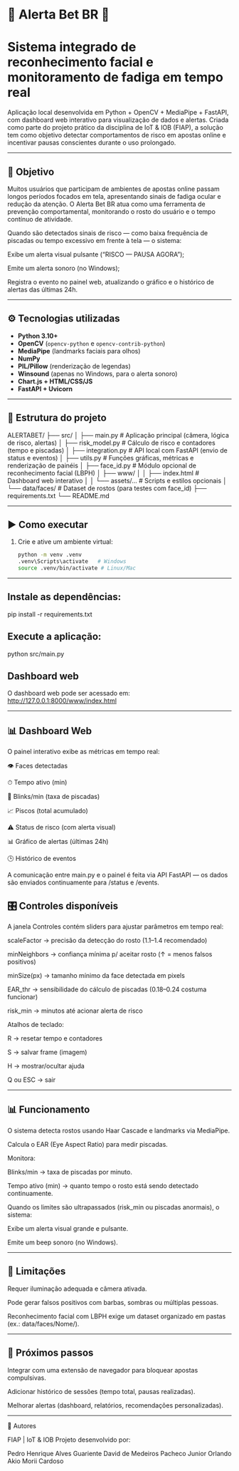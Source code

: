 # 🎰 Alerta Bet BR 🚨   

# Sistema integrado de reconhecimento facial e monitoramento de fadiga em tempo real

Aplicação local desenvolvida em Python + OpenCV + MediaPipe + FastAPI, com dashboard web interativo para visualização de dados e alertas.
Criada como parte do projeto prático da disciplina de IoT & IOB (FIAP), a solução tem como objetivo detectar comportamentos de risco em apostas online e incentivar pausas conscientes durante o uso prolongado.

---

## 🎯 Objetivo

Muitos usuários que participam de ambientes de apostas online passam longos períodos focados em tela, apresentando sinais de fadiga ocular e redução da atenção.
O Alerta Bet BR atua como uma ferramenta de prevenção comportamental, monitorando o rosto do usuário e o tempo contínuo de atividade.

Quando são detectados sinais de risco — como baixa frequência de piscadas ou tempo excessivo em frente à tela — o sistema:

Exibe um alerta visual pulsante (“RISCO — PAUSA AGORA”);

Emite um alerta sonoro (no Windows);

Registra o evento no painel web, atualizando o gráfico e o histórico de alertas das últimas 24h.

---

## ⚙️ Tecnologias utilizadas
- **Python 3.10+**
- **OpenCV** (`opencv-python` e `opencv-contrib-python`)
- **MediaPipe** (landmarks faciais para olhos)
- **NumPy**
- **PIL/Pillow** (renderização de legendas)
- **Winsound** (apenas no Windows, para o alerta sonoro)
- **Chart.js + HTML/CSS/JS**
- **FastAPI + Uvicorn**

---

## 📂 Estrutura do projeto
ALERTABET/
├── src/
│   ├── main.py          # Aplicação principal (câmera, lógica de risco, alertas)
│   ├── risk_model.py    # Cálculo de risco e contadores (tempo e piscadas)
│   ├── integration.py   # API local com FastAPI (envio de status e eventos)
│   ├── utils.py         # Funções gráficas, métricas e renderização de painéis
│   ├── face_id.py       # Módulo opcional de reconhecimento facial (LBPH)
│   ├── www/
│   │   ├── index.html   # Dashboard web interativo
│   │   └── assets/...   # Scripts e estilos opcionais
│   └── data/faces/      # Dataset de rostos (para testes com face_id)
├── requirements.txt
└── README.md


---

## ▶️ Como executar

1. Crie e ative um ambiente virtual:
   ```bash
   python -m venv .venv
   .venv\Scripts\activate   # Windows
   source .venv/bin/activate # Linux/Mac

---

## Instale as dependências:

pip install -r requirements.txt

## Execute a aplicação:
python src/main.py

## Dashboard web

O dashboard web pode ser acessado em:
http://127.0.0.1:8000/www/index.html

---
## 📊 Dashboard Web
O painel interativo exibe as métricas em tempo real:

👁 Faces detectadas

⏱ Tempo ativo (min)

🔁 Blinks/min (taxa de piscadas)

📈 Piscos (total acumulado)

⚠️ Status de risco (com alerta visual)

📊 Gráfico de alertas (últimas 24h)

🕒 Histórico de eventos

A comunicação entre main.py e o painel é feita via API FastAPI — os dados são enviados continuamente para /status e /events.

## 🎛️ Controles disponíveis
A janela Controles contém sliders para ajustar parâmetros em tempo real:

scaleFactor → precisão da detecção do rosto (1.1–1.4 recomendado)

minNeighbors → confiança mínima p/ aceitar rosto (↑ = menos falsos positivos)

minSize(px) → tamanho mínimo da face detectada em pixels

EAR_thr → sensibilidade do cálculo de piscadas (0.18–0.24 costuma funcionar)

risk_min → minutos até acionar alerta de risco

Atalhos de teclado:

R → resetar tempo e contadores

S → salvar frame (imagem)

H → mostrar/ocultar ajuda

Q ou ESC → sair

---

## 📊 Funcionamento
O sistema detecta rostos usando Haar Cascade e landmarks via MediaPipe.

Calcula o EAR (Eye Aspect Ratio) para medir piscadas.

Monitora:

Blinks/min → taxa de piscadas por minuto.

Tempo ativo (min) → quanto tempo o rosto está sendo detectado continuamente.

Quando os limites são ultrapassados (risk_min ou piscadas anormais), o sistema:

Exibe um alerta visual grande e pulsante.

Emite um beep sonoro (no Windows).

---

## 🚧 Limitações
Requer iluminação adequada e câmera ativada.

Pode gerar falsos positivos com barbas, sombras ou múltiplas pessoas.

Reconhecimento facial com LBPH exige um dataset organizado em pastas (ex.: data/faces/Nome/).

---

## 🔮 Próximos passos
Integrar com uma extensão de navegador para bloquear apostas compulsivas.

Adicionar histórico de sessões (tempo total, pausas realizadas).

Melhorar alertas (dashboard, relatórios, recomendações personalizadas).

---

🧩 Autores

FIAP | IoT & IOB
Projeto desenvolvido por:

Pedro Henrique Alves Guariente 
David de Medeiros Pacheco Junior
Orlando Akio Morii Cardoso